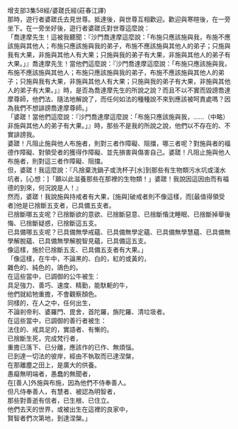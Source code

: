 增支部3集58經/婆蹉氏經(莊春江譯)  
那時，遊行者婆蹉氏去見世尊。抵達後，與世尊互相歡迎。歡迎與寒暄後，在一旁坐下。在一旁坐好後，遊行者婆蹉氏對世尊這麼說：  
「喬達摩先生！這被我聽聞：『沙門喬達摩這麼說：「布施只應該施與我，布施不應該施與其他人；布施只應該施與我的弟子，布施不應該施與其他人的弟子；只施與我有大果，非施與其他人有大果；只施與我的弟子有大果，非施與其他人的弟子有大果。」』喬達摩先生！當他們這麼說：『沙門喬達摩這麼說：「布施只應該施與我，布施不應該施與其他人；布施只應該施與我的弟子，布施不應該施與其他人的弟子；只施與我有大果，非施與其他人有大果；只施與我的弟子有大果，非施與其他人的弟子有大果。」』時，是否為喬達摩先生的所說之說？而且不以不實而毀謗喬達摩尊師，他們法、隨法地解說了，而任何如法的種種說不來到應該被呵責處嗎？因為我們不想誹謗喬達摩尊師。」  
「婆蹉！當他們這麼說：『沙門喬達摩這麼說：「布施只應該施與我，……（中略）非施與其他人的弟子有大果。」』時，那些不是我的所說之說，他們以不存在的、不實誹謗我。  
婆蹉！凡阻止施與他人布施者，則對三者作障礙、阻擋，哪三者呢？對施與者的福德作障礙、對領受者的獲得作障礙、並先損害與傷害自己。婆蹉！凡阻止施與他人布施者，則對這三者作障礙、阻擋。  
但，婆蹉！我這麼說：『凡捨棄洗鍋子或洗杯子[水]到那些有生物類污水坑或淺水坑者，[心想：]「願以此滋養那些在那裡的生物類！」婆蹉！我說因這因由而有福德的到來，何況說是人！』  
然而，婆蹉！我說施與持戒者有大果，[施與]破戒者則不像這樣，而[最值得領受者]他是已捨斷五支者，已具備五支者。  
已捨斷哪五支呢？已捨斷欲的意欲、已捨斷惡意、已捨斷惛沈睡眠、已捨斷掉舉後悔、已捨斷疑惑，已捨斷這五支。  
已具備哪五支呢？已具備無學戒蘊、已具備無學定蘊、已具備無學慧蘊、已具備無學解脫蘊、已具備無學解脫智見蘊，已具備這五支。  
像這樣，施於已捨斷五支、已具備五支者有大果。」  
「像這樣，在牛中，不論黑的、白的，紅的或黃的，  
雜色的、純色的，鴿色的。  
在這些當中，已調御的公牛被生：  
具足強力、善巧、速度、精勤，能馱軛的牛，  
他們就給牠重擔，不會觀察顏色。  
同樣的，在人之中，任何出生，  
不論剎帝利、婆羅門、毘舍，首陀羅，旃陀羅、清垃圾者。  
在這些當中，已調御的善行者被生：  
法住的、戒具足的，實語者、有慚的。  
已捨斷生死，完成梵行者，  
重擔已落下、已分離，應該作的已作、無煩惱。  
已到達一切法的彼岸，經由不執取而已達涅槃，  
在那離塵之田上，是廣大的供養。  
愚癡無明端者，愚蠢的無聞者，  
在[善人]外施與布施，因為他們不侍奉善人。  
但凡侍奉善人，有慧者、被認為明智者，  
那些對善逝有信者，已生根、已住立。  
他們去天的世界，或被出生在這裡的良家中，  
賢智者們次第地，到達涅槃。」  
  
  
